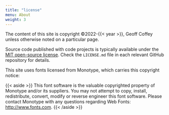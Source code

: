 ```yaml
---
title: "license"
menu: About
weight: 3
---
```


The content of this site is copyright &copy;2022-{{< year >}}, Geoff Coffey unless otherwise noted on a particular page.

Source code published with code projects is typically available under the [MIT open-source license][mit]. Check the `LICENSE.md` file in each relevant GitHub repository for details.

[mit]: https://mit-license.org

This site uses fonts licensed from Monotype, which carries this copyright notice:

{{< aside >}}
This font software is the valuable copyrighted property of Monotype and/or its suppliers. You may not attempt to copy, install, redistribute, convert, modify or reverse engineer this font software. Please contact Monotype with any questions regarding Web Fonts: http://www.fonts.com.
{{< /aside >}}


